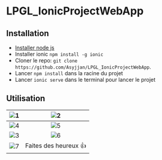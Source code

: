 # LPGL_IonicProjectWebApp

## Installation

* [Installer node js](https://nodejs.org/)
* Installer ionic `npm install -g ionic`
* Cloner le repo: `git clone https://github.com/Asyjjan/LPGL_IonicProjectWebApp`.
* Lancer `npm install` dans la racine du projet
* Lancer `ionic serve` dans le terminal pour lancer le projet

## Utilisation
![1](https://user-images.githubusercontent.com/91850497/168397693-8f079ea7-79df-43af-ade6-e4fb5c1f7633.png)  | ![2](https://user-images.githubusercontent.com/91850497/168398424-82327109-5c5f-44a4-aaec-9585bdd660f0.png)
:-------------------------:|:-------------------------:
![4](https://user-images.githubusercontent.com/91850497/168397758-9d917152-4f81-4ffc-8e68-cec4ee65e20e.png) | ![5](https://user-images.githubusercontent.com/91850497/168397799-bd3fe456-ed84-4f4b-8686-f8490f5c6a2b.png)
![3](https://user-images.githubusercontent.com/91850497/168397830-794371bb-d129-4777-a055-c494e38d4ec4.png) | ![6](https://user-images.githubusercontent.com/91850497/168397879-54503258-4369-443b-b661-710c534c9b4b.png)
![7](https://user-images.githubusercontent.com/91850497/168397890-d4cb1884-97d4-4d88-9ace-00114e1a7352.png) | Faites des heureux 👍
